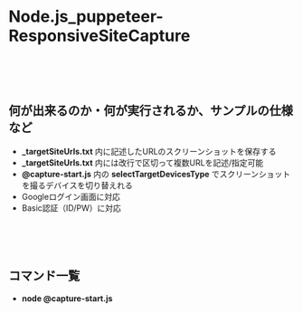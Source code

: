 # Node.js_puppeteer-ResponsiveSiteCapture

<br><br><br>


## 何が出来るのか・何が実行されるか、サンプルの仕様など
* **_targetSiteUrls.txt** 内に記述したURLのスクリーンショットを保存する
* **_targetSiteUrls.txt** 内には改行で区切って複数URLを記述/指定可能
* **@capture-start.js** 内の **selectTargetDevicesType** でスクリーンショットを撮るデバイスを切り替えれる
* Googleログイン画面に対応
* Basic認証（ID/PW）に対応

<br><br><br>



## コマンド一覧
* **node @capture-start.js**
